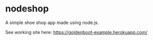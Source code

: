 # nodeshop
A simple shoe shop app made using node.js.

See working site here: https://goldenboot-example.herokuapp.com/
